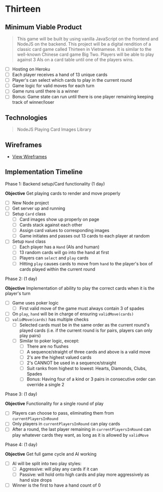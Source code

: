 # Thirteen

## Minimum Viable Product

> This game will be built by using vanilla JavaScript on the frontend and NodeJS on the backend. This project will be a digital rendition of a classic card game called Thirteen in Vietnamese. It is similar to the well-known Chinese card game Big Two. Players will be able to play against 3 AIs on a card table until one of the players wins.

- [ ] Hosting on Heroku
- [ ] Each player receives a hand of 13 unique cards
- [ ] Player's can select which cards to play in the current round
- [ ] Game logic for valid moves for each turn
- [ ] Game runs until there is a winner
- [ ] Bonus: Game state can run until there is one player remaining keeping track of winner/loser

## Technologies

> NodeJS
> Playing Card Images Library

## Wireframes
* [View Wireframes][wireframes]

[wireframes]: docs/wireframes

## Implementation Timeline

Phase 1: Backend setup/Card functionality (1 day)

**Objective** Get playing cards to render and move properly

- [ ] New Node project
- [ ] Get server up and running
- [ ] Setup `Card` class
  - [ ] Card images show up properly on page
  - [ ] Cards stack against each other
  - [ ] Assign card values to corresponding images
  - [ ] Game initiates and passes out 13 cards to each player at random
- [ ] Setup `Hand` class
  - [ ] Each player has a `Hand` (AIs and human)
  - [ ] 13 random cards will go into the hand at first
  - [ ] Players can `select` and `play` cards
  - [ ] Hitting `play` causes cards to move from `hand` to the player's box of cards played within the current round

Phase 2: (1 day)

**Objective** Implementation of ability to play the correct cards when it is the player's turn

- [ ] Game uses poker logic
  - [ ] First valid move of the game must always contain 3 of spades
- [ ] On `play`, `hand` will be in charge of ensuring `validMove(cards)`
- [ ] `validMove(cards)` has multiple checks
  - [ ] Selected cards must be in the same order as the current round's played cards (i.e. if the current round is for pairs, players can only play pairs)
  - [ ] Similar to poker logic, except:
    - [ ] There are no flushes
    - [ ] A sequence/straight of three cards and above is a valid move
    - [ ] 2's are the highest valued cards
    - [ ] 2's CANNOT be used in a sequence/straight
    - [ ] Suit ranks from highest to lowest: Hearts, Diamonds, Clubs, Spades
    - [ ] Bonus: Having four of a kind or 3 pairs in consecutive order can override a single 2

Phase 3: (1 day)

**Objective** Functionality for a single round of play

- [ ] Players can choose to pass, eliminating them from `currentPlayersInRound`
- [ ] Only players in `currentPlayersInRound` can play cards
- [ ] After a round, the last player remaining in `currentPlayersInRound` can play whatever cards they want, as long as it is allowed by `validMove`

Phase 4: (1 day)

**Objective** Get full game cycle and AI working

- [ ] AI will be split into two play styles:
  - [ ] Aggressive: will play any cards if it can
  - [ ] Passive: will hold onto high cards and play more aggressively as hand size drops
- [ ] Winner is the first to have a hand count of 0
